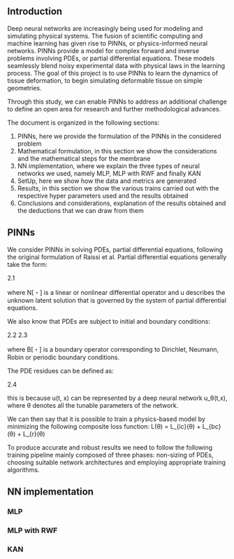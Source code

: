 ## Introduction
Deep neural networks are increasingly being used for modeling and simulating physical systems. The fusion of scientific computing and machine learning has given rise to PINNs, or physics-informed neural networks.
PINNs provide a model for complex forward and inverse problems involving PDEs, or partial differential equations. These models seamlessly blend noisy experimental data with physical laws in the learning process. The goal of this project is to use PINNs to learn the dynamics of tissue deformation, to begin simulating deformable tissue on simple geometries.

Through this study, we can enable PINNs to address an additional challenge to define an open area for research and further methodological advances.

The document is organized in the following sections:
1) PINNs, here we provide the formulation of the PINNs in the considered problem
2) Mathematical formulation, in this section we show the considerations and the mathematical steps for the membrane
3) NN implementation, where we explain the three types of neural networks we used, namely MLP, MLP with RWF and finally KAN
4) SetUp, here we show how the data and metrics are generated
5) Results, in this section we show the various trains carried out with the respective hyper parameters used and the results obtained
6) Conclusions and considerations, explanation of the results obtained and the deductions that we can draw from them

## PINNs
We consider PINNs in solving PDEs, partial differential equations, following the original formulation of Raissi et al.
Partial differential equations generally take the form:

2.1

where N[・] is a linear or nonlinear differential operator and u describes the unknown latent solution that is governed by the system of partial differential equations.

We also know that PDEs are subject to initial and boundary conditions:

2.2
2.3

where B[・] is a boundary operator corresponding to Dirichlet, Neumann, Robin or periodic boundary conditions.

The PDE residues can be defined as:

2.4

this is because u(t, x) can be represented by a deep neural network u_θ(t,x), where θ denotes all the tunable parameters of the network.

We can then say that it is possible to train a physics-based model by minimizing the following composite loss function:
L(θ) = L_{ic}(θ) + L_{bc}(θ) + L_{r}(θ)

To produce accurate and robust results we need to follow the following training pipeline mainly composed of three phases: non-sizing of PDEs, choosing suitable network architectures and employing appropriate training algorithms.

## NN implementation

### MLP

### MLP with RWF

### KAN

